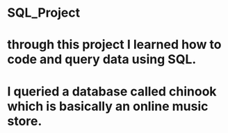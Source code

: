 # SQL_Project
# through this project I learned how to code and query data using SQL.
# I queried a database called chinook which is basically an online music store.
